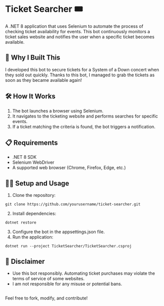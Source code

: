 # Ticket Searcher 🎟️

A .NET 8 application that uses Selenium to automate the process of checking ticket availability for events. This bot continuously monitors a ticket sales website and notifies the user when a specific ticket becomes available.

## 🎸 Why I Built This

I developed this bot to secure tickets for a System of a Down concert when they sold out quickly. Thanks to this bot, I managed to grab the tickets as soon as they became available again!

## 🛠️ How It Works

1. The bot launches a browser using Selenium.
2. It navigates to the ticketing website and performs searches for specific events.
3. If a ticket matching the criteria is found, the bot triggers a notification.

## 📋 Requirements

- .NET 8 SDK
- Selenium WebDriver
- A supported web browser (Chrome, Firefox, Edge, etc.)

## 🧑‍💻 Setup and Usage

1. Clone the repository:
```
git clone https://github.com/yourusername/ticket-searcher.git
```

2. Install dependencies:
```
dotnet restore
```

3. Configure the bot in the appsettings.json file.
4. Run the application:
```
dotnet run --project TicketSearcher/TicketSearcher.csproj
```

## 🚨 Disclaimer

- Use this bot responsibly. Automating ticket purchases may violate the terms of service of some websites.
- I am not responsible for any misuse or potential bans.

##

Feel free to fork, modify, and contribute!


